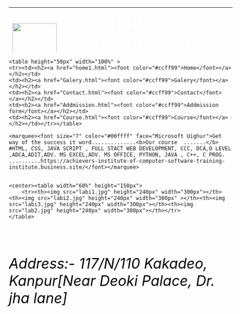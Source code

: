 <!DOCTYPE html>
<html>
<head>
	<meta charset="utf-8">
	<meta name="viewport" content="width=device-width, initial-scale=1">
	<title>assignment</title>
</head>
<body background="wall2.jpg">
	<table height="100px" width="100%">
	<tr><td> 
	<img src="lobo.jpg" height="100px" width="100px"></td>
	<td><font color="white" size="7" face="Sitka Small"><center>Achiever's Institute of Computer Studies</center></font></td></tr>
	</table>

	<table height="50px" width="100%" >
	<tr><td><h2><a href="home1.html"><font color="#ccff99">Home</font></a></h2></td>
	<td><h2><a href="Galery.html"><font color="#ccff99">Galery</font></a></h2></td>
	<td><h2><a href="Contact.html"><font color="#ccff99">Contact</font></a></h2></td>
	<td><h2><a href="Addmission.html"><font color="#ccff99">Addmission form</font></a></h2></td>
	<td><h2><a href="Course.html"><font color="#ccff99">Course</font></a></h2></td></tr></table>
	
	<marquee><font size="7" color="#00ffff" face="Microsoft Uighur">Get way of the success it word..............<b>Our course  .......</b> #HTML, CSS, JAVA SCRIPT , FULL STACT WEB DEVELOPMENT, CCC, DCA,O LEVEL ,ADCA,ADIT,ADV. MS EXCEL,ADV. MS OFFICE, PYTHON, JAVA , C++, C PROG. ..........https://achievers-institute-of-computer-software-training-institute.business.site/</font></marquee>


	<center><table width="60%" height="150px">
		<tr><th><img src="labi1.jpg" height="240px" width="300px"></th><th><img src="labi2.jpg" height="240px" width="300px" ></th><th><img src="labi3.jpg" height="240px" width="300px"></th><th><img src="lab2.jpg" height="240px" width="300px"></th></tr>
	</table>
<br><br><br>
<font size="6px" color="black"><address>Address:- 117/N/110  Kakadeo, Kanpur[Near Deoki Palace, Dr. jha lane]</address></font></center>


</body>
</html>
